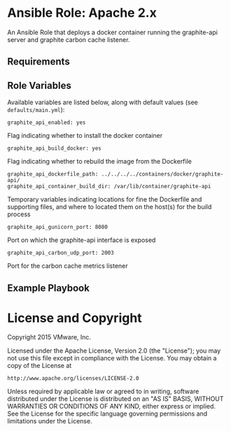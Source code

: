 # Ansible Role: Apache 2.x

An Ansible Role that deploys a docker container running the graphite-api server and graphite carbon cache listener.

## Requirements

## Role Variables

Available variables are listed below, along with default values (see `defaults/main.yml`):

    graphite_api_enabled: yes 

Flag indicating whether to install the docker container 

    graphite_api_build_docker: yes

Flag indicating whether to rebuild the image from the Dockerfile

    graphite_api_dockerfile_path: ../../../../containers/docker/graphite-api/
    graphite_api_container_build_dir: /var/lib/container/graphite-api

Temporary variables indicating locations for fine the Dockerfile and supporting files, and where to located them on the host(s) for the build process 

    graphite_api_gunicorn_port: 8080

Port on which the graphite-api interface is exposed

    graphite_api_carbon_udp_port: 2003

Port for the carbon cache metrics listener

## Example Playbook

# License and Copyright
 
Copyright 2015 VMware, Inc.

Licensed under the Apache License, Version 2.0 (the "License");
you may not use this file except in compliance with the License.
You may obtain a copy of the License at

    http://www.apache.org/licenses/LICENSE-2.0

Unless required by applicable law or agreed to in writing, software
distributed under the License is distributed on an "AS IS" BASIS,
WITHOUT WARRANTIES OR CONDITIONS OF ANY KIND, either express or implied.
See the License for the specific language governing permissions and
limitations under the License.

